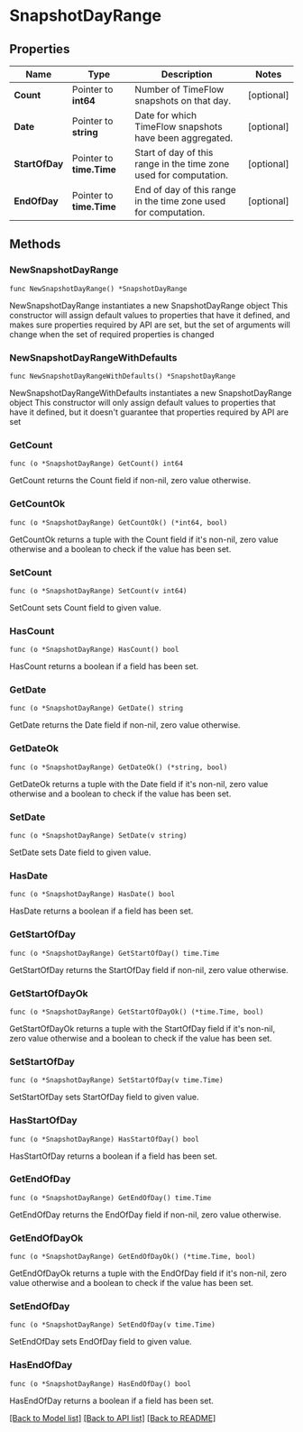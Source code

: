 # SnapshotDayRange

## Properties

Name | Type | Description | Notes
------------ | ------------- | ------------- | -------------
**Count** | Pointer to **int64** | Number of TimeFlow snapshots on that day. | [optional] 
**Date** | Pointer to **string** | Date for which TimeFlow snapshots have been aggregated. | [optional] 
**StartOfDay** | Pointer to **time.Time** | Start of day of this range in the time zone used for computation. | [optional] 
**EndOfDay** | Pointer to **time.Time** | End of day of this range in the time zone used for computation. | [optional] 

## Methods

### NewSnapshotDayRange

`func NewSnapshotDayRange() *SnapshotDayRange`

NewSnapshotDayRange instantiates a new SnapshotDayRange object
This constructor will assign default values to properties that have it defined,
and makes sure properties required by API are set, but the set of arguments
will change when the set of required properties is changed

### NewSnapshotDayRangeWithDefaults

`func NewSnapshotDayRangeWithDefaults() *SnapshotDayRange`

NewSnapshotDayRangeWithDefaults instantiates a new SnapshotDayRange object
This constructor will only assign default values to properties that have it defined,
but it doesn't guarantee that properties required by API are set

### GetCount

`func (o *SnapshotDayRange) GetCount() int64`

GetCount returns the Count field if non-nil, zero value otherwise.

### GetCountOk

`func (o *SnapshotDayRange) GetCountOk() (*int64, bool)`

GetCountOk returns a tuple with the Count field if it's non-nil, zero value otherwise
and a boolean to check if the value has been set.

### SetCount

`func (o *SnapshotDayRange) SetCount(v int64)`

SetCount sets Count field to given value.

### HasCount

`func (o *SnapshotDayRange) HasCount() bool`

HasCount returns a boolean if a field has been set.

### GetDate

`func (o *SnapshotDayRange) GetDate() string`

GetDate returns the Date field if non-nil, zero value otherwise.

### GetDateOk

`func (o *SnapshotDayRange) GetDateOk() (*string, bool)`

GetDateOk returns a tuple with the Date field if it's non-nil, zero value otherwise
and a boolean to check if the value has been set.

### SetDate

`func (o *SnapshotDayRange) SetDate(v string)`

SetDate sets Date field to given value.

### HasDate

`func (o *SnapshotDayRange) HasDate() bool`

HasDate returns a boolean if a field has been set.

### GetStartOfDay

`func (o *SnapshotDayRange) GetStartOfDay() time.Time`

GetStartOfDay returns the StartOfDay field if non-nil, zero value otherwise.

### GetStartOfDayOk

`func (o *SnapshotDayRange) GetStartOfDayOk() (*time.Time, bool)`

GetStartOfDayOk returns a tuple with the StartOfDay field if it's non-nil, zero value otherwise
and a boolean to check if the value has been set.

### SetStartOfDay

`func (o *SnapshotDayRange) SetStartOfDay(v time.Time)`

SetStartOfDay sets StartOfDay field to given value.

### HasStartOfDay

`func (o *SnapshotDayRange) HasStartOfDay() bool`

HasStartOfDay returns a boolean if a field has been set.

### GetEndOfDay

`func (o *SnapshotDayRange) GetEndOfDay() time.Time`

GetEndOfDay returns the EndOfDay field if non-nil, zero value otherwise.

### GetEndOfDayOk

`func (o *SnapshotDayRange) GetEndOfDayOk() (*time.Time, bool)`

GetEndOfDayOk returns a tuple with the EndOfDay field if it's non-nil, zero value otherwise
and a boolean to check if the value has been set.

### SetEndOfDay

`func (o *SnapshotDayRange) SetEndOfDay(v time.Time)`

SetEndOfDay sets EndOfDay field to given value.

### HasEndOfDay

`func (o *SnapshotDayRange) HasEndOfDay() bool`

HasEndOfDay returns a boolean if a field has been set.


[[Back to Model list]](../README.md#documentation-for-models) [[Back to API list]](../README.md#documentation-for-api-endpoints) [[Back to README]](../README.md)


